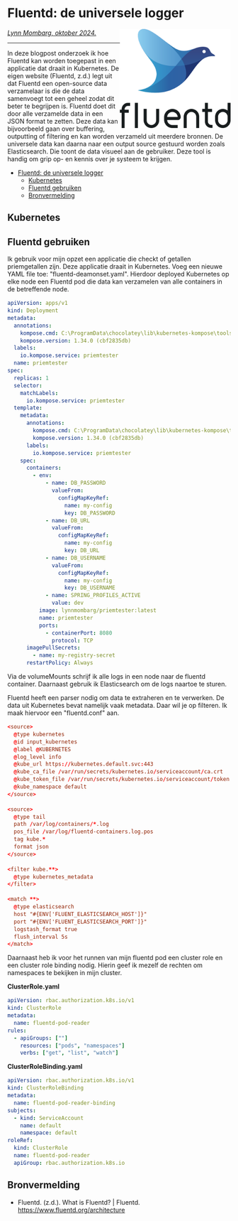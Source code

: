 # Fluentd: de universele logger

<img src="plaatjes/logo.png" width="250" align="right" alt="mdbook logo om weg te halen" title="maar vergeet de alt tekst niet">

*[Lynn Mombarg, oktober 2024.](https://github.com/hanaim-devops/LynnMombarg)*
<hr/>

In deze blogpost onderzoek ik hoe Fluentd kan worden toegepast in een applicatie dat draait in Kubernetes. De eigen website (Fluentd, z.d.) legt uit dat Fluentd een open-source data verzamelaar is die de data samenvoegt tot een geheel zodat dit beter te begrijpen is. Fluentd doet dit door alle verzamelde data in een JSON format te zetten. Deze data kan bijvoorbeeld gaan over buffering, outputting of filtering en kan worden verzameld uit meerdere bronnen. De universele data kan daarna naar een output source gestuurd worden zoals Elasticsearch. Die toont de data visueel aan de gebruiker. Deze tool is handig om grip op- en kennis over je systeem te krijgen.
<!-- TOC -->

- [Fluentd: de universele logger](#fluentd-de-universele-logger)
    - [Kubernetes](#kubernetes)
    - [Fluentd gebruiken](#fluentd-gebruiken)
    - [Bronvermelding](#bronvermelding)

<!-- /TOC -->

## Kubernetes

## Fluentd gebruiken

Ik gebruik voor mijn opzet een applicatie die checkt of getallen priemgetallen zijn. Deze applicatie draait in Kubernetes. Voeg een nieuwe YAML file toe: "fluentd-deamonset.yaml". Hierdoor deployed Kubernetes op elke node een Fluentd pod die data kan verzamelen van alle containers in de betreffende node.

```yaml
apiVersion: apps/v1
kind: Deployment
metadata:
  annotations:
    kompose.cmd: C:\ProgramData\chocolatey\lib\kubernetes-kompose\tools\kompose.exe convert
    kompose.version: 1.34.0 (cbf2835db)
  labels:
    io.kompose.service: priemtester
  name: priemtester
spec:
  replicas: 1
  selector:
    matchLabels:
      io.kompose.service: priemtester
  template:
    metadata:
      annotations:
        kompose.cmd: C:\ProgramData\chocolatey\lib\kubernetes-kompose\tools\kompose.exe convert
        kompose.version: 1.34.0 (cbf2835db)
      labels:
        io.kompose.service: priemtester
    spec:
      containers:
        - env:
            - name: DB_PASSWORD
              valueFrom:
                configMapKeyRef:
                  name: my-config
                  key: DB_PASSWORD
            - name: DB_URL
              valueFrom:
                configMapKeyRef:
                  name: my-config
                  key: DB_URL
            - name: DB_USERNAME
              valueFrom:
                configMapKeyRef:
                  name: my-config
                  key: DB_USERNAME
            - name: SPRING_PROFILES_ACTIVE
              value: dev
          image: lynnmombarg/priemtester:latest
          name: priemtester
          ports:
            - containerPort: 8080
              protocol: TCP
      imagePullSecrets:
        - name: my-registry-secret
      restartPolicy: Always

```

Via de volumeMounts schrijf ik alle logs in een node naar de fluentd container. Daarnaast gebruik ik Elasticsearch om de logs naartoe te sturen.

Fluentd heeft een parser nodig om data te extraheren en te verwerken. De data uit Kubernetes bevat namelijk vaak metadata. Daar wil je op filteren. Ik maak hiervoor een "fluentd.conf" aan.

```conf
<source>
  @type kubernetes
  @id input_kubernetes
  @label @KUBERNETES
  @log_level info
  @kube_url https://kubernetes.default.svc:443
  @kube_ca_file /var/run/secrets/kubernetes.io/serviceaccount/ca.crt
  @kube_token_file /var/run/secrets/kubernetes.io/serviceaccount/token
  @kube_namespace default
</source>

<source>
  @type tail
  path /var/log/containers/*.log
  pos_file /var/log/fluentd-containers.log.pos
  tag kube.*
  format json
</source>

<filter kube.**>
  @type kubernetes_metadata
</filter>

<match **>
  @type elasticsearch
  host "#{ENV['FLUENT_ELASTICSEARCH_HOST']}"
  port "#{ENV['FLUENT_ELASTICSEARCH_PORT']}"
  logstash_format true
  flush_interval 5s
</match>
```

Daarnaast heb ik voor het runnen van mijn fluentd pod een cluster role en een cluster role binding nodig. Hierin geef ik mezelf de rechten om namespaces te bekijken in mijn cluster.

**ClusterRole.yaml**

```yaml
apiVersion: rbac.authorization.k8s.io/v1
kind: ClusterRole
metadata:
  name: fluentd-pod-reader
rules:
  - apiGroups: [""]
    resources: ["pods", "namespaces"]
    verbs: ["get", "list", "watch"]
```

**ClusterRoleBinding.yaml**

```yaml
apiVersion: rbac.authorization.k8s.io/v1
kind: ClusterRoleBinding
metadata:
  name: fluentd-pod-reader-binding
subjects:
  - kind: ServiceAccount
    name: default
    namespace: default
roleRef:
  kind: ClusterRole
  name: fluentd-pod-reader
  apiGroup: rbac.authorization.k8s.io
```



## Bronvermelding

- Fluentd. (z.d.). What is Fluentd? | Fluentd. <https://www.fluentd.org/architecture>